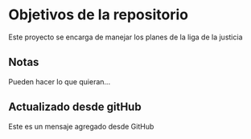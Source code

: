 # Objetivos de la repositorio

Este proyecto se encarga de manejar los planes de la liga de la justicia


## Notas
Pueden hacer lo que quieran...


## Actualizado desde gitHub
Este es un mensaje agregado desde GitHub


